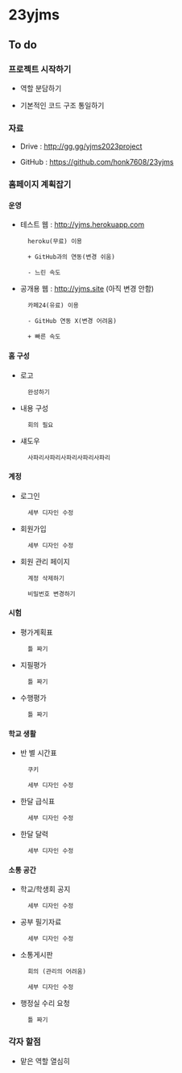 # 23yjms

## To do

### 프로젝트 시작하기

- 역할 분담하기

- 기본적인 코드 구조 통일하기

### 자료

- Drive : <http://gg.gg/yjms2023project>

- GitHub : <https://github.com/honk7608/23yjms>

### 홈페이지 계획잡기

#### 운영

- 테스트 웹 : <http://yjms.herokuapp.com>

        heroku(무료) 이용

        + GitHub과의 연동(변경 쉬움)

        - 느린 속도

- 공개용 웹 : <http://yjms.site> (아직 변경 안함)

        카페24(유료) 이용

        - GitHub 연동 X(변경 어려움)
        
        + 빠른 속도

#### 홈 구성

- 로고

        완성하기

- 내용 구성

        회의 필요

- 섀도우

        사파리사파리사파리사파리사파리

#### 계정

- 로그인

        세부 디자인 수정

- 회원가입

        세부 디자인 수정

- 회원 관리 페이지

        계정 삭제하기

        비밀번호 변경하기

#### 시험

- 평가계획표

        틀 짜기

- 지필평가

        틀 짜기

- 수행평가

        틀 짜기

#### 학교 생활

- 반 별 시간표

        쿠키

        세부 디자인 수정

- 한달 급식표

        세부 디자인 수정

- 한달 달력

        세부 디자인 수정

#### 소통 공간

- 학교/학생회 공지

        세부 디자인 수정

- 공부 필기자료

        세부 디자인 수정

- 소통게시판

        회의 (관리의 어려움)

        세부 디자인 수정

- 행정실 수리 요청

        틀 짜기

### 각자 할점

- 맡은 역할 열심히
